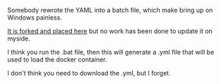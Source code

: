 Somebody rewrote the YAML into a batch file, which make bring up on Windows painless.

[It is forked and placed here](https://github.com/Sanborn-Young/sist2_index_files) but no work has been done to update it on myside.

I think you run the .bat file, then this will generate a .yml file that will be used to load the docker container.

I don't think you need to download the .yml, but I forget.